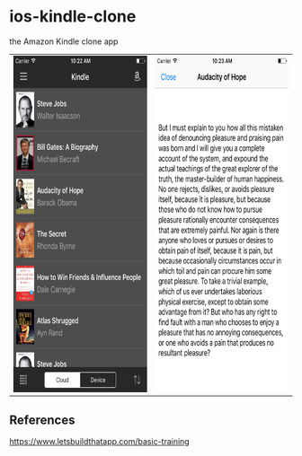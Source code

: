 # ios-kindle-clone
the Amazon Kindle clone app

<table>
<tr>
<td><img src="/images/screenshot-main.png" alt="Screenshot of Kindle Main" height=600></td>
<td><img src="/images/screenshot-page.png" alt="Screenshot of Kindle Main" height=600></td>
</tr>
</table>

## References
https://www.letsbuildthatapp.com/basic-training

